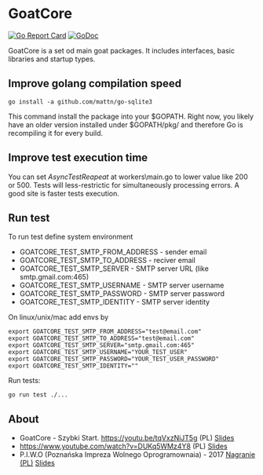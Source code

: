 # GoatCore
[![Go Report Card](https://goreportcard.com/badge/github.com/goatcms/goatcore)](https://goreportcard.com/report/github.com/goatcms/goatcore)
[![GoDoc](https://godoc.org/github.com/goatcms/goatcore?status.svg)](https://godoc.org/github.com/goatcms/goatcore)

GoatCore is a set od main goat packages. It includes interfaces, basic libraries and startup types.

## Improve golang compilation speed
```
go install -a github.com/mattn/go-sqlite3
```
This command install the package into your $GOPATH.
Right now, you likely have an older version installed under $GOPATH/pkg/ and therefore Go is recompiling it for every build.

## Improve test execution time
You can set *AsyncTestReapeat* at workers\\main.go to lower value like 200 or 500. Tests will less-restrictic for simultaneously processing errors. A good site is faster tests execution.

## Run test
To run test define system environment

 * GOATCORE_TEST_SMTP_FROM_ADDRESS - sender email
 * GOATCORE_TEST_SMTP_TO_ADDRESS - reciver email
 * GOATCORE_TEST_SMTP_SERVER - SMTP server URL (like smtp.gmail.com:465)
 * GOATCORE_TEST_SMTP_USERNAME - SMTP server username
 * GOATCORE_TEST_SMTP_PASSWORD - SMTP server password
 * GOATCORE_TEST_SMTP_IDENTITY - SMTP server identity

On linux/unix/mac add envs by
```
export GOATCORE_TEST_SMTP_FROM_ADDRESS="test@email.com"
export GOATCORE_TEST_SMTP_TO_ADDRESS="test@email.com"
export GOATCORE_TEST_SMTP_SERVER="smtp.gmail.com:465"
export GOATCORE_TEST_SMTP_USERNAME="YOUR_TEST_USER"
export GOATCORE_TEST_SMTP_PASSWORD="YOUR_TEST_USER_PASSWORD"
export GOATCORE_TEST_SMTP_IDENTITY=""
```

Run tests:
```
go run test ./...
```

## About
* GoatCore - Szybki Start. https://youtu.be/tqVxzNiJT5g (PL) [Slides](https://docs.google.com/presentation/d/1S0UoP-Js6r7FJxglgSql9kLkRjwFCm7D-ossH4Lz4UA/edit#slide=id.p)
* https://www.youtube.com/watch?v=DUKq5WMz4Y8 (PL) [Slides](https://docs.google.com/presentation/d/1i6e8XM8zZ5FsxIAEqxYjYziafBZt7N-ADYtKY5ENsVc/edit#slide=id.p)
* P.I.W.O (Poznańska Impreza Wolnego Oprogramownaia) - 2017
[Nagranie (PL)](https://www.youtube.com/watch?v=r5etsT7r5No) [Slides](https://docs.google.com/presentation/d/1i6e8XM8zZ5FsxIAEqxYjYziafBZt7N-ADYtKY5ENsVc/edit#slide=id.p)
